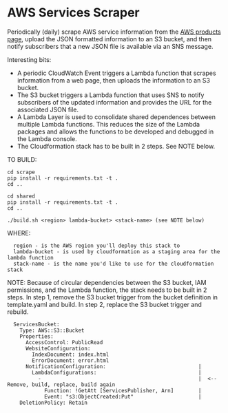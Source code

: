 # AWS Services Scraper
Periodically (daily) scrape AWS service information from the [AWS products page](https://aws.amazon.com/products/), upload the JSON formatted information to an S3 bucket, and then notify subscribers that a new JSON file is available via an SNS message. 

Interesting bits:
* A periodic CloudWatch Event triggers a Lambda function that scrapes information from a web page, then uploads the information to an S3 bucket.
* The S3 bucket triggers a Lambda function that uses SNS to notify subscribers of the updated information and provides the URL for the associated JSON file.
* A Lambda Layer is used to consolidate shared dependences between multiple Lambda functions. This reduces the size of the Lambda packages and allows the functions to be developed and debugged in the Lambda console. 
* The Cloudformation stack has to be built in 2 steps. See NOTE below.

TO BUILD:
```
cd scrape
pip install -r requirements.txt -t .
cd ..

cd shared
pip install -r requirements.txt -t .
cd ..

./build.sh <region> lambda-bucket> <stack-name> (see NOTE below)
```

WHERE:
```
  region - is the AWS region you'll deploy this stack to
  lambda-bucket - is used by cloudformation as a staging area for the lambda function
  stack-name - is the name you'd like to use for the cloudformation stack
```

NOTE: Because of circular dependencies between the S3 bucket, IAM permissions, and the Lambda function, the stack needs to be built in 2 steps. In step 1, remove the S3 bucket trigger from the bucket definition in template.yaml and build. In step 2, replace the S3 bucket trigger and rebuild.

```
  ServicesBucket:
    Type: AWS::S3::Bucket
    Properties:
      AccessControl: PublicRead
      WebsiteConfiguration:
        IndexDocument: index.html
        ErrorDocument: error.html
      NotificationConfiguration:                              |
        LambdaConfigurations:                                 |
          -                                                   |  <-- Remove, build, replace, build again
            Function: !GetAtt [ServicesPublisher, Arn]        |
            Event: "s3:ObjectCreated:Put"                     |
    DeletionPolicy: Retain
```
